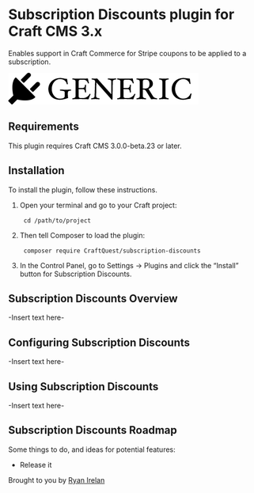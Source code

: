 # Subscription Discounts plugin for Craft CMS 3.x

Enables support in Craft Commerce for Stripe coupons to be applied to a subscription.

![Screenshot](resources/img/plugin-logo.png)

## Requirements

This plugin requires Craft CMS 3.0.0-beta.23 or later.

## Installation

To install the plugin, follow these instructions.

1. Open your terminal and go to your Craft project:

        cd /path/to/project

2. Then tell Composer to load the plugin:

        composer require CraftQuest/subscription-discounts

3. In the Control Panel, go to Settings → Plugins and click the “Install” button for Subscription Discounts.

## Subscription Discounts Overview

-Insert text here-

## Configuring Subscription Discounts

-Insert text here-

## Using Subscription Discounts

-Insert text here-

## Subscription Discounts Roadmap

Some things to do, and ideas for potential features:

* Release it

Brought to you by [Ryan Irelan](https://craftquest.io)
